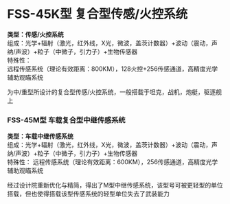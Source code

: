 # FSS-45K型 复合型传感/火控系统

**类型：传感/火控系统**  
组成：光学+辐射（激光，红外线，X光，微波，盖茨计数器）+波动（震动，声纳/声波）+粒子（中微子，引力子）+生物传感器  
特殊性：  
远程传感系统（理论有效距离：800KM），128火控+256传感通道，高精度光学辅助观瞄系统

为中/重型所设计的复合型传感/火控系统，一般搭载于坦克，战机，炮艇，驱逐舰上

### FSS-45M型 车载复合型中继传感系统

**类型：车载中继传感系统**  
组成：光学+辐射（激光，红外线，X光，微波，盖茨计数器）+波动（震动，声纳/声波）+粒子（中微子，引力子）+生物传感器  
特殊性：
远程传感系统（理论有效距离：600KM），256传感通道，高精度光学辅助观瞄系统

经过设计院重新优化与精简，得出了M型中继传感系统，该型号可被更轻型的单位搭载，但也使得搭载该型传感系统的轻型单位失去了武装能力

